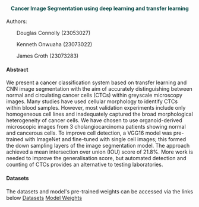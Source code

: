 <div class="alert alert-info" style="color:#004643"><h4><b><center>Cancer Image Segmentation using deep learning and transfer learning</b></h4></div> <a id="eda"></a>
<div>

<p>Authors:</p>
<p>&emsp;&emsp;Douglas Connolly (23053027)</p>
<p>&emsp;&emsp;Kenneth Onwuaha (23073022)</p>
<p>&emsp;&emsp;James Groth (23073283)</p>

#### Abstract

We present a cancer classification system based on transfer learning and CNN image segmentation with the aim of accurately distinguishing between normal and circulating cancer cells (CTCs) within greyscale microscopy images. Many studies have used cellular morphology to identify CTCs within blood samples. However, most validation experiments include only homogeneous cell lines and inadequately captured the broad morphological heterogeneity of cancer cells. We have chosen to use organoid-derived microscopic images from 3 cholangiocarcinoma patients showing normal and cancerous cells. To improve cell detection, a VGG16 model was pre-trained with ImageNet and fine-tuned with single cell images; this formed the down sampling layers of the image segmentation model. The approach achieved a mean intersection over union (IOU) score of 21.8%.  More work is needed to improve the generalisation score, but automated detection and counting of CTCs provides an alternative to testing laboratories.

#### Datasets

The datasets and model's pre-trained weights can be accessed via the links below
[Datasets](https://drive.google.com/drive/folders/1q3ML1yvChhivSs9SgpYjBbPTeOgUI5Xa?usp=drive_link)
[Model Weights](https://drive.google.com/drive/folders/1qazu05_4jbazH3HkKN2ys0dit-lEb8cT?usp=drive_link)